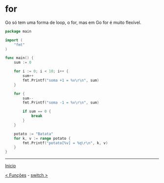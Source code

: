 # for

Go só tem uma forma de loop, o for, mas em Go for é muito flexível.

```go
package main

import (
	"fmt"
)

func main() {
	sum := 0

	for i := 0; i < 10; i++ {
		sum++
		fmt.Printf("soma +1 = %v\r\n", sum)
	}

	for {
		sum--
		fmt.Printf("soma -1 = %v\r\n", sum)

		if sum == 0 {
			break
		}
	}

	potato := "Batata"
	for k, v := range potato {
		fmt.Printf("potato[%v] = %q\r\n", k, v)
	}
}
```

---
[Inicio](README.md)

[< Funções](funcoes.md) - [switch >](switch.md)
